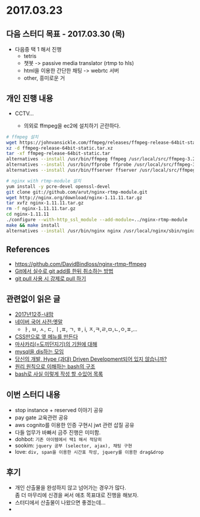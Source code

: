 # 2017.03.23

## 다음 스터디 목표 - 2017.03.30 (목)

* 다음중 택 1 해서 진행
  * tetris
  * 챗봇 -> passive media translator (rtmp to hls)
  * html을 이용한 간단한 채팅 -> webrtc 서버
  * other, 흥미로운 거

## 개인 진행 내용

* CCTV...

  * 의외로 ffmpeg을 ec2에 설치하기 곤란하다.

```bash
# ffmpeg 설치
wget https://johnvansickle.com/ffmpeg/releases/ffmpeg-release-64bit-static.tar.xz
xz -d ffmpeg-release-64bit-static.tar.xz
tar -xf ffmpeg-release-64bit-static.tar
alternatives --install /usr/bin/ffmpeg ffmpeg /usr/local/src/ffmpeg-3.2.4-64bit-static/ffmpeg 100
alternatives --install /usr/bin/ffprobe ffprobe /usr/local/src/ffmpeg-3.2.4-64bit-static/ffprobe 100
alternatives --install /usr/bin/ffserver ffserver /usr/local/src/ffmpeg-3.2.4-64bit-static/ffserver 100

# nginx with rtmp-module 설치
yum install -y pcre-devel openssl-devel
git clone git://github.com/arut/nginx-rtmp-module.git
wget http://nginx.org/download/nginx-1.11.11.tar.gz
tar xvfz nginx-1.11.11.tar.gz
rm -f nginx-1.11.11.tar.gz
cd nginx-1.11.11
./configure --with-http_ssl_module --add-module=../nginx-rtmp-module
make && make install
alternatives --install /usr/bin/nginx nginx /usr/local/nginx/sbin/nginx 100
```

## References

* <https://github.com/DavidBindloss/nginx-rtmp-ffmpeg>
* [Git에서 실수로 git add를 한뒤 취소하는 방법](https://baepower.wordpress.com/2012/06/05/git에서-실수로-git-add를-한뒤-취소하는-방법/)
* [git pull 사용 시 강제로 pull 하기](http://www.hahwul.com/2016/04/coding-git-pull-pull.html)


## 관련없이 읽은 글

* [2017년12주-내맘](http://www.sangkon.com/2017/03/28/sigamdream_weekly_2017_12/)
* [네이버 국어 사전:옛말](http://krdic.naver.com/list.nhn?kind=old)
  * ㅏ, ㅂ, ㅅ, ㄷ, ㅣ,ㅍ, ㄱ, ㅎ, i, ㅈ,ㅋ,ㄹ,ㅁ,ㄴ,ㅇ,ㅍ,...
* [CSS만으로 옆 메뉴를 만든다](http://qiita.com/7CIT/items/d5392edfb74d370da69c)
* [마사카리(=도끼던지기)의 기원에 대해](http://qiita.com/kaityo256/items/d7d8f7a0e522895c8f5d)
* [mysql을 dis하는 모임](http://qiita.com/arutemyan/items/b75d240f2f5b7da98a4a)
* [당신의 개발, Hype (과대) Driven Development되어 있지 않습니까?](http://qiita.com/devneko/items/4f748253b2e2cd1192b1)
* [원리 원칙으로 이해하는 bash의 구조](http://qiita.com/tajima_taso/items/149ca77a2401bf9bf026)
* [bash로 사실 이렇게 작성 할 수있어 목록](http://qiita.com/hasegit/items/d9392b6dbfea89bc329f)

## 이번 스터디 내용

* stop instance + reserved 이야기 공유
* pay gate 교육관련 공유
* aws cognito를 이용한 인증 구현시 jwt 관련 삽질 공유
* 다들 업무가 바빠서 금주 진행은 미미함.
* dohbot: `기존 아이템에서 택1 해서 적당히 `
* sookim: `jquery 공부 (selector, ajax), 채팅 구현`
* love: `div, span을 이용한 시간표 작성, jquery를 이용한 drag&drop`

## 후기

* 개인 산출물을 완성하지 않고 넘어가는 경우가 많다.  
  좀 더 마무리에 신경을 써서 애초 목표대로 진행을 해보자.
* 스터디에서 산출물이 나왔으면 좋겠는데...
* ​

